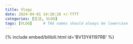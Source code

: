 ```yaml
---
title: Vlogs
date: 2024-04-01 14:28:28 +/-TTTT
categories: [生活, VLOG]
tags: [VLOG]     # TAG names should always be lowercase
---
```


{% include embed/bilibili.html id='BV13Y41197RB' %}